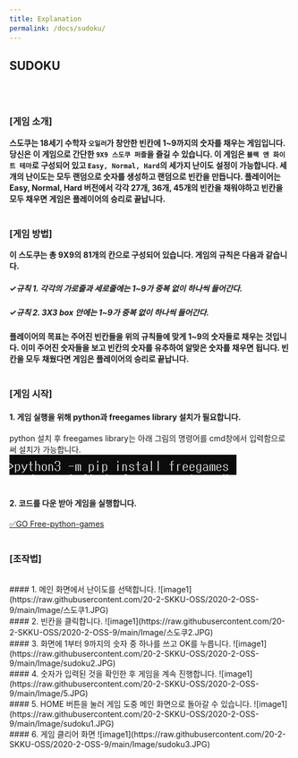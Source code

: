 ```yaml
---
title: Explanation
permalink: /docs/sudoku/
---
```

## SUDOKU
<br><br>

### [게임 소개]
**스도쿠는 18세기 수학자 `오일러`가 창안한 빈칸에 1~9까지의 숫자를 채우는 게임입니다.<br>
당신은 이 게임으로 간단한 `9X9 스도쿠 퍼즐`을 즐길 수 있습니다. 이 게임은 `블랙 앤 화이트 테마`로 구성되어 있고 `Easy, Normal, Hard`의 세가지 난이도 설정이 가능합니다. 세 개의 난이도는 모두 랜덤으로 숫자를 생성하고 랜덤으로 빈칸을 만듭니다. 플레이어는 Easy, Normal, Hard 버전에서 각각 27개, 36개, 45개의 빈칸을 채워야하고 빈칸을 모두 채우면 게임은 플레이어의 승리로 끝납니다.<br><br>**

### [게임 방법]
**이 스도쿠는 총 9X9의 81개의 칸으로 구성되어 있습니다. 게임의 규칙은 다음과 같습니다.**
##### &#10003;규칙 1. 각각의 가로줄과 세로줄에는 1~9가 중복 없이 하나씩 들어간다.
##### &#10003;규칙 2. 3X3 box 안에는 1~9가 중복 없이 하나씩 들어간다.<br>
**플레이어의 목표는 주어진 빈칸들을 위의 규칙들에 맞게 1~9의 숫자들로 채우는 것입니다.
이미 주어진 숫자들을 보고 빈칸의 숫자를 유추하여 알맞은 숫자를 채우면 됩니다.
빈칸을 모두 채웠다면 게임은 플레이어의 승리로 끝납니다.**
<br><br>
### [게임 시작]
#### 1. 게임 실행을 위해 python과 freegames library 설치가 필요합니다.
python 설치 후 freegames library는 아래 그림의 명령어를 cmd창에서 입력함으로써 설치가 가능합니다.  
![image1](https://raw.githubusercontent.com/20-2-SKKU-OSS/2020-2-OSS-9/main/Image/명령어.JPG)
<br><br>
#### 2. 코드를 다운 받아 게임을 실행합니다. 
[&#9989;GO Free-python-games](https://github.com/20-2-SKKU-OSS/free-python-games)
<br><br>
### [조작법]
<br>
#### 1. 메인 화면에서 난이도를 선택합니다.
![image1](https://raw.githubusercontent.com/20-2-SKKU-OSS/2020-2-OSS-9/main/Image/스도쿠1.JPG)
<br>
#### 2. 빈칸을 클릭합니다.
![image1](https://raw.githubusercontent.com/20-2-SKKU-OSS/2020-2-OSS-9/main/Image/스도쿠2.JPG)
<br>
#### 3. 화면에 1부터 9까지의 숫자 중 하나를 쓰고 OK를 누릅니다.
![image1](https://raw.githubusercontent.com/20-2-SKKU-OSS/2020-2-OSS-9/main/Image/sudoku2.JPG)
<br>
#### 4. 숫자가 입력된 것을 확인한 후 게임을 계속 진행합니다.
![image1](https://raw.githubusercontent.com/20-2-SKKU-OSS/2020-2-OSS-9/main/Image/5.JPG)
<br>
#### 5. HOME 버튼을 눌러 게임 도중 메인 화면으로 돌아갈 수 있습니다.
![image1](https://raw.githubusercontent.com/20-2-SKKU-OSS/2020-2-OSS-9/main/Image/sudoku1.JPG)
<br>
#### 6. 게임 클리어 화면
![image1](https://raw.githubusercontent.com/20-2-SKKU-OSS/2020-2-OSS-9/main/Image/sudoku3.JPG)
